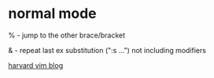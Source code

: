 
# normal mode

%       -       jump to the other brace/bracket


&		-		repeat last ex substitution (":s ...") not including modifiers

[harvard vim blog](https://hea-www.harvard.edu/~fine/Tech/vi.html ":)")


